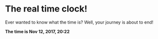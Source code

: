 # The real time clock!

Ever wanted to know what the time is? Well, your journey is about to end!

**The time is Nov 12, 2017, 20:22**